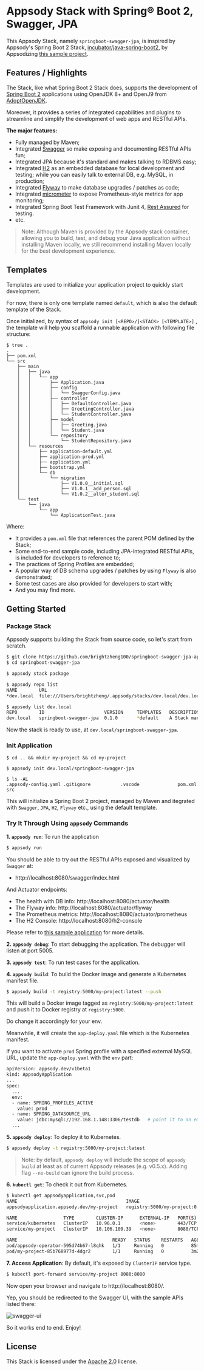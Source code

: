 # Appsody Stack with Spring® Boot 2, Swagger, JPA

This Appsody Stack, namely `springboot-swagger-jpa`, is inspired by Appsody's Spring Boot 2 Stack, [incubator/java-spring-boot2](https://github.com/appsody/stacks/tree/master/), by Appsodizing [this sample project](https://github.com/brightzheng100/springboot-swagger-jpa-stack).


## Features / Highlights

The Stack, like what Spring Boot 2 Stack does, supports the development of [Spring Boot 2](https://spring.io/projects/spring-boot) applications using OpenJDK 8+ and OpenJ9 from [AdoptOpenJDK](https://adoptopenjdk.net/).

Moreover, it provides a series of integrated capabilities and plugins to streamline and simplify the development of web apps and RESTful APIs.

**The major features:**

- Fully managed by Maven;
- Integrated [Swagger](https://github.com/swagger-api/swagger-ui) so make exposing and documenting RESTful APIs fun;
- Integrated JPA because it's standard and makes talking to RDBMS easy;
- Integrated [H2](https://www.h2database.com) as an embedded database for local development and testing; while you can easily talk to external DB, e.g. MySQL, in production;
- Integrated [Flyway](https://flywaydb.org/) to make database upgrades / patches as code;
- Integrated [micrometer](http://micrometer.io/) to expose Prometheus-style metrics for app monitoring;
- Integrated Spring Boot Test Framework with Junit 4, [Rest Assured](https://github.com/rest-assured/rest-assured) for testing.
- etc.

> Note: Although Maven is provided by the Appsody stack container, allowing you to build, test, and debug your Java application without installing Maven locally, we still recommend installing Maven locally for the best development experience.


## Templates

Templates are used to initialize your application project to quickly start development.

For now, there is only one template named `default`, which is also the default template of the Stack.

Once initialized, by syntax of `appsody init [<REPO>/]<STACK> [<TEMPLATE>]` , the template will help you scaffold a runnable application with following file structure:

```
$ tree .
.
├── pom.xml
└── src
    ├── main
    │   ├── java
    │   │   └── app
    │   │       ├── Application.java
    │   │       ├── config
    │   │       │   └── SwaggerConfig.java
    │   │       ├── controller
    │   │       │   ├── DefaultController.java
    │   │       │   ├── GreetingController.java
    │   │       │   └── StudentController.java
    │   │       ├── model
    │   │       │   ├── Greeting.java
    │   │       │   └── Student.java
    │   │       └── repository
    │   │           └── StudentRepository.java
    │   └── resources
    │       ├── application-default.yml
    │       ├── application-prod.yml
    │       ├── application.yml
    │       ├── bootstrap.yml
    │       └── db
    │           └── migration
    │               ├── V1.0.0__initial.sql
    │               ├── V1.0.1__add_person.sql
    │               └── V1.0.2__alter_student.sql
    └── test
        └── java
            └── app
                └── ApplicationTest.java
```

Where:

- It provides a `pom.xml` file that references the parent POM defined by the Stack;
- Some end-to-end sample code, including JPA-integrated RESTful APIs, is included for developers to reference to;
- The practices of Spring Profiles are embedded;
- A popular way of DB schema upgrades / patches by using `Flyway` is also demonstrated;
- Some test cases are also provided for developers to start with;
- And you may find more.


## Getting Started

### Package Stack

Appsody supports building the Stack from source code, so let's start from scratch.

```sh
$ git clone https://github.com/brightzheng100/springboot-swagger-jpa-appsody-stack.git springboot-swagger-jpa
$ cd springboot-swagger-jpa

$ appsody stack package

$ appsody repo list
NAME      	URL
*dev.local	file:///Users/brightzheng/.appsody/stacks/dev.local/dev.local-index.yaml

$ appsody list dev.local
REPO     	ID                    	VERSION  	TEMPLATES	DESCRIPTION
dev.local	springboot-swagger-jpa	0.1.0    	*default 	A Stack managed by Maven, with Spring Boot, Swagger, JPA
```

Now the stack is ready to use, at `dev.local/springboot-swagger-jpa`.


### Init Application

```
$ cd .. && mkdir my-project && cd my-project

$ appsody init dev.local/springboot-swagger-jpa

$ ls -AL
.appsody-config.yaml .gitignore           .vscode              pom.xml              src
```

This will initialize a Spring Boot 2 project, managed by Maven and itegrated with `Swagger`, `JPA`, `H2`, `Flyway` etc., using the default template.


### Try It Through Using `appsody` Commands

**1. `appsody run`**: To run the application

```sh
$ appsody run
```

You should be able to try out the RESTful APIs exposed and visualized by `Swagger` at:
- http://localhost:8080/swagger/index.html

And Actuator endpoints:
- The health with DB info: http://localhost:8080/actuator/health
- The Flyway info: http://localhost:8080/actuator/flyway
- The Prometheus metrics: http://localhost:8080/actuator/prometheus
- The H2 Console: http://localhost:8080/h2-console

Please refer to [this sample application](https://github.com/brightzheng100/springboot-swagger-jpa-stack) for more details.

**2. `appsody debug`**: To start debugging the application. The debugger will listen at port 5005.

**3. `appsody test`**: To run test cases for the application.

**4. `appsody build`**: To build the Docker image and generate a Kubernetes manifest file.

```sh
$ appsody build -t registry:5000/my-project:latest --push
```

This will build a Docker image tagged as `registry:5000/my-project:latest` and push it to Docker registry at `registry:5000`.

Do change it accordingly for your env.

Meanwhile, it will create the `app-deploy.yaml` file which is the Kubernetes manifest.

If you want to activate `prod` Spring profile with a specified external MySQL URL, update the `app-deploy.yaml` with the `env` part:

```sh
apiVersion: appsody.dev/v1beta1
kind: AppsodyApplication
...
spec:
  ...
  env:
  - name: SPRING_PROFILES_ACTIVE
    value: prod
  - name: SPRING_DATASOURCE_URL
    value: jdbc:mysql://192.168.1.148:3306/testdb   # point it to an empty `testdb` at `192.168.1.148`
  ...
```

**5. `appsody deploy`**: To deploy it to Kubernetes.

```sh
$ appsody deploy -t registry:5000/my-project:latest
```

> Note: by default, `appsody deploy` will include the scope of `appsody build` at least as of current Appsody releases (e.g. v0.5.x). Adding flag `--no-build` can ignore the build process.

**6. `kubectl get`**: To check it out from Kubernetes.

```sh
$ kubectl get appsodyapplication,svc,pod
NAME                                        IMAGE                            EXPOSED   RECONCILED   AGE
appsodyapplication.appsody.dev/my-project   registry:5000/my-project:0.1.0   true      True         3m23s

NAME                 TYPE        CLUSTER-IP      EXTERNAL-IP   PORT(S)    AGE
service/kubernetes   ClusterIP   10.96.0.1       <none>        443/TCP    88m
service/my-project   ClusterIP   10.106.100.39   <none>        8080/TCP   3m23s

NAME                                   READY   STATUS    RESTARTS   AGE
pod/appsody-operator-595d74b67-l8qhk   1/1     Running   0          85m
pod/my-project-85b768977d-4dgr2        1/1     Running   0          3m23s
```

**7. Access Application**: By default, it's exposed by `ClusterIP` service type.

```sh
$ kubectl port-forward service/my-project 8080:8080
```

Now open your browser and navigate to http://localhost:8080/.

Yep, you should be redirected to the Swagger UI, with the sample APIs listed there:

![swagger-ui](https://raw.githubusercontent.com/brightzheng100/springboot-swagger-jpa-stack/master/misc/screenshot-swagger.png "Swagger UI")

So it works end to end. Enjoy!


## License

This Stack is licensed under the [Apache 2.0](./image/LICENSE) license.
